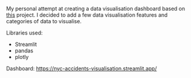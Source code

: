 My personal attempt at creating a data visualisation dashboard based on [this](https://github.com/fjarlaegur/data_visualisation_project) project. I decided to add a few data visualisation features and categories of data to visualise.  

Libraries used:  
- Streamlit
- pandas
- plotly

Dashboard: https://nyc-accidents-visualisation.streamlit.app/
